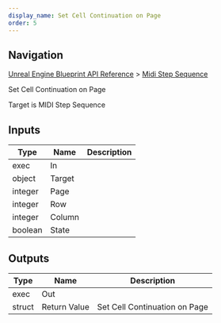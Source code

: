 ```yaml
---
display_name: Set Cell Continuation on Page
order: 5
---
```

## Navigation

[Unreal Engine Blueprint API Reference](https://dev.epicgames.com/documentation/en-us/unreal-engine/BlueprintAPI) > [Midi Step Sequence](https://dev.epicgames.com/documentation/en-us/unreal-engine/BlueprintAPI/MidiStepSequence)

Set Cell Continuation on Page

Target is MIDI Step Sequence

## Inputs

| Type | Name | Description |
| --- | --- | --- |
| exec | In |  |
| object | Target |  |
| integer | Page |  |
| integer | Row |  |
| integer | Column |  |
| boolean | State |  |

## Outputs

| Type | Name | Description |
| --- | --- | --- |
| exec | Out |  |
| struct | Return Value | Set Cell Continuation on Page |
